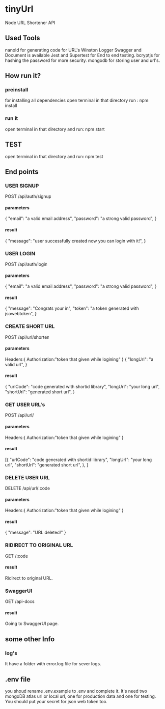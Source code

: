 # tinyUrl
Node URL Shortener API

## Used Tools

nanoId for generating code for URL's
Winston Logger
Swagger and Document is available
Jest and Supertest for End to end testing.
bcryptjs for hashing the password for more security.
mongodb for storing user and url's.

## How run it?

### preinstall

for installing all dependencies open terminal in that directory run :
npm install

### run it
open terminal in that directory and run:
npm start

## TEST

open terminal in that directory and run:
npm test

## End points

### USER SIGNUP

POST /api/auth/signup

#### parameters

{
    "email": "a valid email address",
    "password": "a strong valid password",
}
 #### result

{
    "message": "user successfully created now you can login with it!",
}

### USER LOGIN

POST /api/auth/login

#### parameters

{
    "email": "a valid email address",
    "password": "a strong valid password",
}
 #### result

{
    "message": "Congrats your in",
    "token": "a token generated with jsowebtoken",
}

### CREATE SHORT URL

POST /api/url/shorten

#### parameters

Headers:{
    Authorization:"token that given while logining"
}
{
    "longUrl": "a valid url",
}
#### result

{
    "urlCode": "code generated with shortid library",
    "longUrl": "your long url",
    "shortUrl": "generated short url",
}

### GET USER URL's

POST /api/url/

#### parameters

Headers:{
    Authorization:"token that given while logining"
}

 #### result

[{
    "urlCode": "code generated with shortid library",
    "longUrl": "your long url",
    "shortUrl": "generated short url",
},
]

### DELETE USER URL

DELETE /api/url/:code

#### parameters

Headers:{
    Authorization:"token that given while logining"
}

 #### result

{
    "message": "URL deleted!"
}

### RIDIRECT TO ORIGINAL URL

GET /:code

#### result

Ridirect to original URL.

### SwaggerUI

GET /api-docs

#### result

Going to SwaggerUI page.

## some other Info

### log's

It have a folder with error.log file for sever logs.

## .env file

you shoud rename .env.example to .env and complete it.
It's need two mongoDB atlas url or local url, one for production data and one for testing.
You should put your secret for json web token too.
